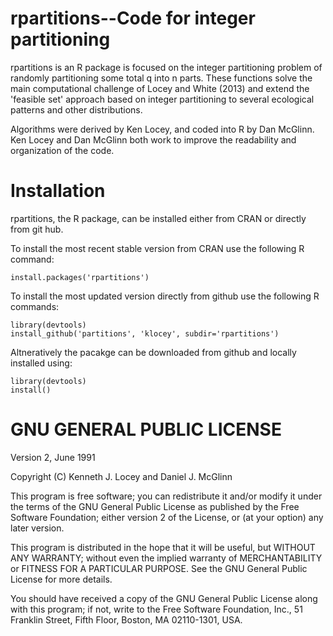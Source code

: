 rpartitions--Code for integer partitioning
=========================================

rpartitions is an R package is focused on the integer partitioning problem of randomly partitioning
some total q into n parts. These functions solve the main computational challenge of Locey and White (2013)
and extend the 'feasible set' approach based on integer partitioning to several ecological patterns and 
other distributions. 


Algorithms were derived by Ken Locey, and coded into R by Dan McGlinn. Ken Locey and Dan McGlinn both work to improve the readability
and organization of the code.

Installation
============
rpartitions, the R package, can be installed either from CRAN or directly from git hub. 

To install the most recent stable version from CRAN use the following R command:

    install.packages('rpartitions')
    
To install the most updated version directly from github use the following R commands:

    library(devtools)
    install_github('partitions', 'klocey', subdir='rpartitions')

Altneratively the pacakge can be downloaded from github and locally installed using:

    library(devtools)
    install()

GNU GENERAL PUBLIC LICENSE
==========================
Version 2, June 1991

Copyright (C) Kenneth J. Locey and Daniel J. McGlinn

This program is free software; you can redistribute it and/or
modify it under the terms of the GNU General Public License
as published by the Free Software Foundation; either version 2
of the License, or (at your option) any later version.

This program is distributed in the hope that it will be useful,
but WITHOUT ANY WARRANTY; without even the implied warranty of
MERCHANTABILITY or FITNESS FOR A PARTICULAR PURPOSE.  See the
GNU General Public License for more details.

You should have received a copy of the GNU General Public License
along with this program; if not, write to the Free Software
Foundation, Inc., 51 Franklin Street, Fifth Floor, Boston, MA  02110-1301, USA.

